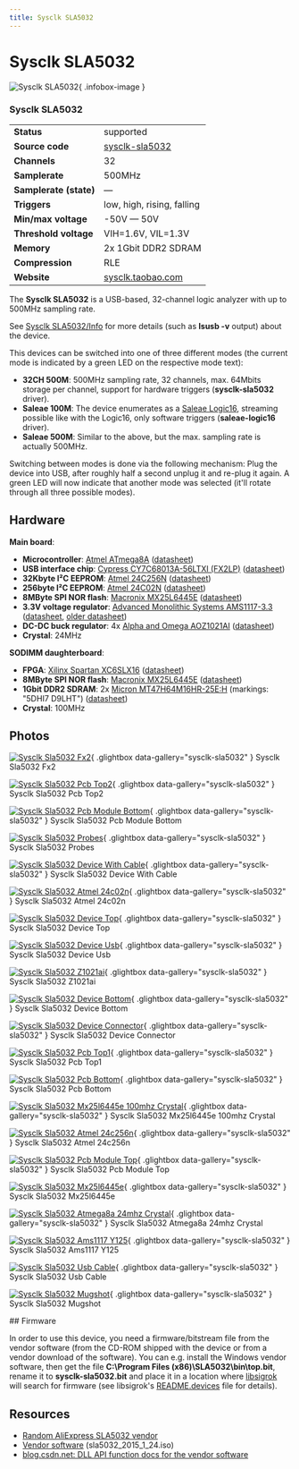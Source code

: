```yaml
---
title: Sysclk SLA5032
---
```


# Sysclk SLA5032

<div class="infobox" markdown>

![Sysclk SLA5032](./img/Sysclk_sla5032_fx2.jpg){ .infobox-image }

### Sysclk SLA5032

| | |
|---|---|
| **Status** | supported |
| **Source code** | [sysclk-sla5032](https://github.com/OpenTraceLab/OpenTraceCapture/tree/main/src/hardware/sysclk-sla5032) |
| **Channels** | 32 |
| **Samplerate** | 500MHz |
| **Samplerate (state)** | — |
| **Triggers** | low, high, rising, falling |
| **Min/max voltage** | -50V — 50V |
| **Threshold voltage** | VIH=1.6V, VIL=1.3V |
| **Memory** | 2x 1Gbit DDR2 SDRAM |
| **Compression** | RLE |
| **Website** | [sysclk.taobao.com](https://item.taobao.com/item.htm?id=601831958682) |

</div>

The **Sysclk SLA5032** is a USB-based, 32-channel logic analyzer with up to 500MHz sampling rate.

See [Sysclk SLA5032/Info](https://sigrok.org/wiki/Sysclk_SLA5032/Info) for more details (such as **lsusb -v** output) about the device.

This devices can be switched into one of three different modes (the current mode is indicated by a green LED on the respective mode text):

- **32CH 500M**: 500MHz sampling rate, 32 channels, max. 64Mbits storage per channel, support for hardware triggers (**sysclk-sla5032** driver).
- **Saleae 100M**: The device enumerates as a [Saleae Logic16](https://sigrok.org/wiki/Saleae_Logic16), streaming possible like with the Logic16, only software triggers (**saleae-logic16** driver).
- **Saleae 500M**: Similar to the above, but the max. sampling rate is actually 500MHz.

Switching between modes is done via the following mechanism: Plug the device into USB, after roughly half a second unplug it and re-plug it again. A green LED will now indicate that another mode was selected (it'll rotate through all three possible modes).

## Hardware

**Main board**:

- **Microcontroller**: [Atmel ATmega8A](http://www.atmel.com/devices/ATMEGA8A.aspx) ([datasheet](http://www.atmel.com/Images/Atmel-8159-8-bit-AVR-microcontroller-ATmega8A_datasheet.pdf))
- **USB interface chip**: [Cypress CY7C68013A-56LTXI (FX2LP)](http://www.cypress.com/part/cy7c68013a-56ltxi) ([datasheet](http://www.cypress.com/?docID=34060))
- **32Kbyte I²C EEPROM**: [Atmel 24C256N](http://www.atmel.com/devices/at24c256c.aspx) ([datasheet](http://www.atmel.com/Images/doc5121.pdf))
- **256byte I²C EEPROM**: [Atmel 24C02N](http://www.atmel.com/devices/at24c02c.aspx) ([datasheet](http://www.atmel.com/Images/doc3256.pdf))
- **8MByte SPI NOR flash**: [Macronix MX25L6445E](http://www.macronix.com/en-us/Product/Pages/ProductDetail.aspx?PartNo=MX25L6445E) ([datasheet](http://www.macronix.com/Lists/DataSheet/Attachments/2474/MX25L6445E,%203V,%2064Mb,%20v1.8.pdf))
- **3.3V voltage regulator**: [Advanced Monolithic Systems AMS1117-3.3](http://www.advanced-monolithic.com/products/voltreg.html#1117) ([datasheet](http://ams-semitech.com/attachments/File/AMS1117_20120314.pdf), [older datasheet](http://www.advanced-monolithic.com/pdf/ds1117.pdf))
- **DC-DC buck regulator**: 4x [Alpha and Omega AOZ1021AI](http://www.aosmd.com/products/power-ics/ezbuck-dc-dc-buck-regulators/AOZ1021AI) ([datasheet](http://www.aosmd.com/res/data_sheets/AOZ1021AI.pdf))
- **Crystal**: 24MHz

**SODIMM daughterboard**:

- **FPGA**: [Xilinx Spartan XC6SLX16](http://www.xilinx.com/products/silicon-devices/fpga/spartan-6/lx.html) ([datasheet](http://www.xilinx.com/support/documentation/data_sheets/ds160.pdf))
- **8MByte SPI NOR flash**: [Macronix MX25L6445E](http://www.macronix.com/en-us/Product/Pages/ProductDetail.aspx?PartNo=MX25L6445E) ([datasheet](http://www.macronix.com/Lists/DataSheet/Attachments/2474/MX25L6445E,%203V,%2064Mb,%20v1.8.pdf))
- **1Gbit DDR2 SDRAM**: 2x [Micron MT47H64M16HR-25E:H](http://www.micron.com/parts/dram/ddr2-sdram/mt47h64m16hr-25e) (markings: "5DHI7 D9LHT") ([datasheet](http://www.micron.com/~/media/documents/products/data-sheet/dram/ddr2/1gb_ddr2.pdf))
- **Crystal**: 100MHz

## Photos

<div class="photo-grid" markdown>

[![Sysclk Sla5032 Fx2](./img/Sysclk_sla5032_fx2.jpg)](./img/Sysclk_sla5032_fx2.jpg "Sysclk Sla5032 Fx2"){ .glightbox data-gallery="sysclk-sla5032" }
<span class="caption">Sysclk Sla5032 Fx2</span>

[![Sysclk Sla5032 Pcb Top2](./img/Sysclk_sla5032_pcb_top2.jpg)](./img/Sysclk_sla5032_pcb_top2.jpg "Sysclk Sla5032 Pcb Top2"){ .glightbox data-gallery="sysclk-sla5032" }
<span class="caption">Sysclk Sla5032 Pcb Top2</span>

[![Sysclk Sla5032 Pcb Module Bottom](./img/Sysclk_sla5032_pcb_module_bottom.jpg)](./img/Sysclk_sla5032_pcb_module_bottom.jpg "Sysclk Sla5032 Pcb Module Bottom"){ .glightbox data-gallery="sysclk-sla5032" }
<span class="caption">Sysclk Sla5032 Pcb Module Bottom</span>

[![Sysclk Sla5032 Probes](./img/Sysclk_sla5032_probes.jpg)](./img/Sysclk_sla5032_probes.jpg "Sysclk Sla5032 Probes"){ .glightbox data-gallery="sysclk-sla5032" }
<span class="caption">Sysclk Sla5032 Probes</span>

[![Sysclk Sla5032 Device With Cable](./img/Sysclk_sla5032_device_with_cable.jpg)](./img/Sysclk_sla5032_device_with_cable.jpg "Sysclk Sla5032 Device With Cable"){ .glightbox data-gallery="sysclk-sla5032" }
<span class="caption">Sysclk Sla5032 Device With Cable</span>

[![Sysclk Sla5032 Atmel 24c02n](./img/Sysclk_sla5032_atmel_24c02n.jpg)](./img/Sysclk_sla5032_atmel_24c02n.jpg "Sysclk Sla5032 Atmel 24c02n"){ .glightbox data-gallery="sysclk-sla5032" }
<span class="caption">Sysclk Sla5032 Atmel 24c02n</span>

[![Sysclk Sla5032 Device Top](./img/Sysclk_sla5032_device_top.jpg)](./img/Sysclk_sla5032_device_top.jpg "Sysclk Sla5032 Device Top"){ .glightbox data-gallery="sysclk-sla5032" }
<span class="caption">Sysclk Sla5032 Device Top</span>

[![Sysclk Sla5032 Device Usb](./img/Sysclk_sla5032_device_usb.jpg)](./img/Sysclk_sla5032_device_usb.jpg "Sysclk Sla5032 Device Usb"){ .glightbox data-gallery="sysclk-sla5032" }
<span class="caption">Sysclk Sla5032 Device Usb</span>

[![Sysclk Sla5032 Z1021ai](./img/Sysclk_sla5032_z1021ai.jpg)](./img/Sysclk_sla5032_z1021ai.jpg "Sysclk Sla5032 Z1021ai"){ .glightbox data-gallery="sysclk-sla5032" }
<span class="caption">Sysclk Sla5032 Z1021ai</span>

[![Sysclk Sla5032 Device Bottom](./img/Sysclk_sla5032_device_bottom.jpg)](./img/Sysclk_sla5032_device_bottom.jpg "Sysclk Sla5032 Device Bottom"){ .glightbox data-gallery="sysclk-sla5032" }
<span class="caption">Sysclk Sla5032 Device Bottom</span>

[![Sysclk Sla5032 Device Connector](./img/Sysclk_sla5032_device_connector.jpg)](./img/Sysclk_sla5032_device_connector.jpg "Sysclk Sla5032 Device Connector"){ .glightbox data-gallery="sysclk-sla5032" }
<span class="caption">Sysclk Sla5032 Device Connector</span>

[![Sysclk Sla5032 Pcb Top1](./img/Sysclk_sla5032_pcb_top1.jpg)](./img/Sysclk_sla5032_pcb_top1.jpg "Sysclk Sla5032 Pcb Top1"){ .glightbox data-gallery="sysclk-sla5032" }
<span class="caption">Sysclk Sla5032 Pcb Top1</span>

[![Sysclk Sla5032 Pcb Bottom](./img/Sysclk_sla5032_pcb_bottom.jpg)](./img/Sysclk_sla5032_pcb_bottom.jpg "Sysclk Sla5032 Pcb Bottom"){ .glightbox data-gallery="sysclk-sla5032" }
<span class="caption">Sysclk Sla5032 Pcb Bottom</span>

[![Sysclk Sla5032 Mx25l6445e 100mhz Crystal](./img/Sysclk_sla5032_mx25l6445e_100mhz_crystal.jpg)](./img/Sysclk_sla5032_mx25l6445e_100mhz_crystal.jpg "Sysclk Sla5032 Mx25l6445e 100mhz Crystal"){ .glightbox data-gallery="sysclk-sla5032" }
<span class="caption">Sysclk Sla5032 Mx25l6445e 100mhz Crystal</span>

[![Sysclk Sla5032 Atmel 24c256n](./img/Sysclk_sla5032_atmel_24c256n.jpg)](./img/Sysclk_sla5032_atmel_24c256n.jpg "Sysclk Sla5032 Atmel 24c256n"){ .glightbox data-gallery="sysclk-sla5032" }
<span class="caption">Sysclk Sla5032 Atmel 24c256n</span>

[![Sysclk Sla5032 Pcb Module Top](./img/Sysclk_sla5032_pcb_module_top.jpg)](./img/Sysclk_sla5032_pcb_module_top.jpg "Sysclk Sla5032 Pcb Module Top"){ .glightbox data-gallery="sysclk-sla5032" }
<span class="caption">Sysclk Sla5032 Pcb Module Top</span>

[![Sysclk Sla5032 Mx25l6445e](./img/Sysclk_sla5032_mx25l6445e.jpg)](./img/Sysclk_sla5032_mx25l6445e.jpg "Sysclk Sla5032 Mx25l6445e"){ .glightbox data-gallery="sysclk-sla5032" }
<span class="caption">Sysclk Sla5032 Mx25l6445e</span>

[![Sysclk Sla5032 Atmega8a 24mhz Crystal](./img/Sysclk_sla5032_atmega8a_24mhz_crystal.jpg)](./img/Sysclk_sla5032_atmega8a_24mhz_crystal.jpg "Sysclk Sla5032 Atmega8a 24mhz Crystal"){ .glightbox data-gallery="sysclk-sla5032" }
<span class="caption">Sysclk Sla5032 Atmega8a 24mhz Crystal</span>

[![Sysclk Sla5032 Ams1117 Y125](./img/Sysclk_sla5032_ams1117_y125.jpg)](./img/Sysclk_sla5032_ams1117_y125.jpg "Sysclk Sla5032 Ams1117 Y125"){ .glightbox data-gallery="sysclk-sla5032" }
<span class="caption">Sysclk Sla5032 Ams1117 Y125</span>

[![Sysclk Sla5032 Usb Cable](./img/Sysclk_sla5032_usb_cable.jpg)](./img/Sysclk_sla5032_usb_cable.jpg "Sysclk Sla5032 Usb Cable"){ .glightbox data-gallery="sysclk-sla5032" }
<span class="caption">Sysclk Sla5032 Usb Cable</span>

[![Sysclk Sla5032 Mugshot](./img/Sysclk_sla5032_mugshot.png)](./img/Sysclk_sla5032_mugshot.png "Sysclk Sla5032 Mugshot"){ .glightbox data-gallery="sysclk-sla5032" }
<span class="caption">Sysclk Sla5032 Mugshot</span>

</div>
## Firmware

In order to use this device, you need a firmware/bitstream file from the vendor software (from the CD-ROM shipped with the device or from a vendor download of the software). You can e.g. install the Windows vendor software, then get the file **C:\Program Files (x86)\SLA5032\bin\top.bit**, rename it to **sysclk-sla5032.bit** and place it in a location where [libsigrok](https://sigrok.org/wiki/Libsigrok) will search for firmware (see libsigrok's [README.devices](https://sigrok.org/gitweb/?p=libsigrok.git;a=blob;f=README.devices) file for details). 

## Resources
- [Random AliExpress SLA5032 vendor](https://web.archive.org/web/20170324192912/http://de.aliexpress.com/item/500M-32-channel-logic-analyzer-compatible-LOGIC-16-accurate-indicator-actual-parameters/32286574687.html)
- [Vendor software](https://translate.google.com/translate?sl=auto&tl=en&u=https%3A%2F%2Fwww.0933.me%2Fshare%2F3585641.html) (sla5032_2015_1_24.iso)
- [blog.csdn.net: DLL API function docs for the vendor software](https://translate.google.com/translate?sl=auto&tl=en&u=https%3A%2F%2Fblog.csdn.net%2Fmcupro%2Farticle%2Fdetails%2F40453157)

